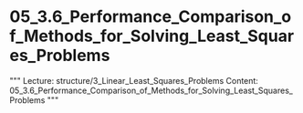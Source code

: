 # 05_3.6_Performance_Comparison_of_Methods_for_Solving_Least_Squares_Problems

"""
Lecture: structure/3_Linear_Least_Squares_Problems
Content: 05_3.6_Performance_Comparison_of_Methods_for_Solving_Least_Squares_Problems
"""

